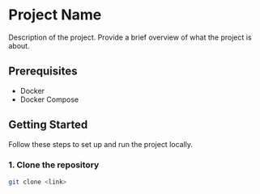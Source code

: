 # Project Name

Description of the project. Provide a brief overview of what the project is about.

## Prerequisites

- Docker
- Docker Compose

## Getting Started

Follow these steps to set up and run the project locally.

### 1. Clone the repository

```bash
git clone <link>
